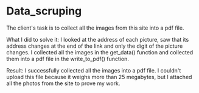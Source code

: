 # Data_scruping

The client's task is to collect all the images from this site into a pdf file.

What I did to solve it: I looked at the address of each picture, saw that its address changes at the end of the link and only the digit of the picture changes. I collected all the images in the get_data() function and collected them into a pdf file in the write_to_pdf() function.

Result: I successfully collected all the images into a pdf file. I couldn't upload this file because it weighs more than 25 megabytes, but I attached all the photos from the site to prove my work.
